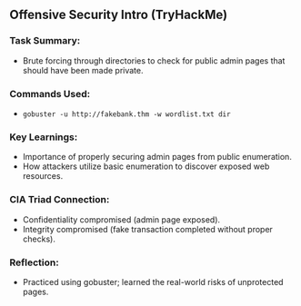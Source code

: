 ## Offensive Security Intro (TryHackMe)

### Task Summary:

- Brute forcing through directories to check for public admin pages that should have been made private.

### Commands Used:

- `gobuster -u http://fakebank.thm -w wordlist.txt dir`

### Key Learnings:

- Importance of properly securing admin pages from public enumeration.
- How attackers utilize basic enumeration to discover exposed web resources.

### CIA Triad Connection:

- Confidentiality compromised (admin page exposed).
- Integrity compromised (fake transaction completed without proper checks).

### Reflection:

- Practiced using gobuster; learned the real-world risks of unprotected pages.
